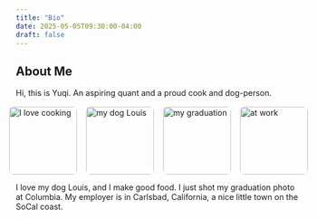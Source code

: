 ```yaml
---
title: "Bio"
date: 2025-05-05T09:30:00-04:00
draft: false
---
```


## About Me
Hi, this is Yuqi. An aspiring quant and a proud cook and dog-person.



<div style="display:flex; justify-content:center; gap:1rem; margin-top:1rem;">
  <img 
    src='{{ "images/food.jpg" | absURL }}'
    alt="I love cooking"
    style="border-radius:8px; width:120px; height:120px; object-fit:cover;"
  />
  <img 
    src='{{ "images/dog.jpg" | absURL }}'
    alt="my dog Louis"
    style="border-radius:8px; width:120px; height:120px; object-fit:cover;"
  />
  <img 
    src='{{ "images/graduation.jpg" | absURL }}'
    alt="my graduation"
    style="border-radius:8px; width:120px; height:120px; object-fit:cover;"
  />
  <img 
    src='{{ "images/work.jpg" | absURL }}'
    alt="at work"
    style="border-radius:8px; width:120px; height:120px; object-fit:cover;"
  />
</div>


I love my dog Louis, and I make good food. I just shot my graduation photo at Columbia. My employer is in Carlsbad, California, a nice little town on the SoCal coast.